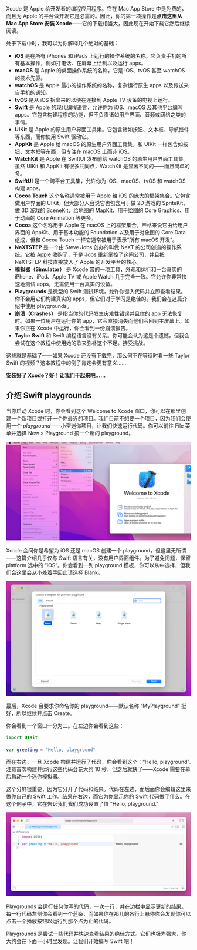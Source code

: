 Xcode 是 Apple 给开发者的编程应用程序。它在 Mac App Store 中是免费的，而且为 Apple 的平台做开发它是必需的。因此，你的第一项操作是**点击这里从 Mac App Store 安装 Xcode**——它的下载相当大，因此现在开始下载它然后继续阅读。

处于下载中时，我可以为你解释几个绝对的基础：

* **iOS** 是在所有 iPhones 和 iPads 上运行的操作系统的名称。它负责手机的所有基本操作，例如打电话、在屏幕上绘制以及运行 apps。
* **macOS** 是 Apple 的桌面操作系统的名称，它是 iOS、tvOS 甚至 watchOS 的技术先驱。
* **watchOS** 是 Apple 最小的操作系统的名称，复杂运行原生 apps 以及传送来自手机的通知。
* **tvOS** 是从 iOS 拆出来的以便在连接到 Apple TV 设备的电视上运行。
* **Swift** 是 Apple 的现代编程语言，允许你为 iOS、macOS 及其他平台编写 apps。它包含构建程序的功能，但不负责诸如用户界面、音频或网络之类的事情。
* **UIKit** 是 Apple 的原生用户界面工具集。它包含诸如按钮、文本框、导航控件等东西，而你使用 Swift 驱动它。
* **AppKit** 是 Apple 给 macOS 的原生用户界面工具集。和 UIKit 一样包含如按钮、文本框等东西，但专注在 macOS 上而非 iOS。
* **WatchKit** 是 Apple 在 SwiftUI 发布前给 watchOS 的原生用户界面工具集。虽然 UIKit 和 AppKit 有很多共同点，WatchKit 是显著不同的——而且简单的多。
* **SwiftUI** 是一个跨平台工具集，允许你为 iOS、macOS、tvOS 和 watchOS 构建 apps。
* **Cocoa Touch** 这个名称通常被用于 Apple 给 iOS 的庞大的框架集合。它包含做用户界面的 UIKit，但大部分人会说它也包含用于做 2D 游戏的 SpriteKit、做 3D 游戏的 SceneKit、给地图的 MapKit、用于绘图的 Core Graphics、用于动画的 Core Animation 等更多。
* **Cocoa** 这个名称用于 Apple 在 macOS 上的框架集合。严格来说它由给用户界面的 AppKit、用于基本功能的 Foundation 以及用于对象图的 Core Data 组成，但和 Cocoa Touch 一样它通常被用于表示“所有 macOS 开发”。
* **NeXTSTEP** 是一个由 Steve Jobs 创办的叫做 NeXT 的公司创造的操作系统。它被 Apple 收购了，于是 Jobs 重新掌控了这间公司，并且把 NeXTSTEP 科技直接放入了 Apple 的开发平台的核心。
* **模拟器（Simulator）** 是 Xcode 带的一项工具，外观和运行和一台真实的 iPhone、iPad、Apple TV 或 Apple Watch 几乎完全一致。它允许你非常快速地测试 apps，无需使用一台真实的设备。
* **Playgrounds** 是微型的 Swift 测试环境，允许你键入代码并立即查看结果。你不会用它们构建真实的 apps，但它们对于学习是绝佳的。我们会在这篇介绍中使用 playgrounds。
* **崩溃（Crashes）** 是指当你的代码发生灾难性错误并且你的 app 无法恢复时。如果一位用户在运行你的 app，它会直接消失而他们会回到主屏幕上。如果你正在 Xcode 中运行，你会看到一份崩溃报告。
* **Taylor Swift** 和 Swift 编程语言没有关系。你可能会认为这是个遗憾，但我会尝试在这个教程中使用她的歌来弥补这个不足。接受挑战。


这些就是基础了——如果 Xcode 还没有下载完，那么何不在等待时看一些 Taylor Swift 的视频？这本教程中的例子肯定会更有意义……

**安装好了 Xcode？好！让我们干起来吧……**

## 介绍 Swift playgrounds
当你启动 Xcode 时，你会看到这个 Welcome to Xcode 窗口，你可以在那里创建一个新项目或打开一个你最近的项目。我们目前不想要一个项目，因为我们会使用一个 *playground*——小型迷你项目，让我们快速运行代码。你可以前往 File 菜单并选择 New > Playground 搞一个新的 playground。

![Pasted image 20240122083111.png](./attachments/Pasted%20image%2020240122083111.png)


Xcode 会问你是希望为 iOS 还是 macOS 创建一个 playground，但这里无所谓——这篇介绍几乎仅与 Swift 语言有关，没有用户界面组件。为了避免问题，保留 platform 选中的 “iOS”。你会看到一列 playground 模板，你可以从中选择，但我们会这里会从小处着手因此请选择 Blank。

![Pasted image 20240122083545.png](./attachments/Pasted%20image%2020240122083545.png)


最后，Xcode 会要求你命名你的 playground——默认名称 “MyPlayground” 挺好，所以继续并点击 Create。

你会看到一个窗口一分为二。在左边你会看到这些：

```swift
import UIKit

var greeting = "Hello, playground"
```

而在右边，一旦 Xcode 构建并运行了代码，你会看到这个：“Hello, playground". 注意首次构建并运行这些代码会花大约 10 秒，但之后就快了——Xcode 需要在幕后启动一个迷你模拟器。

这个分屏很重要，因为它分开了代码和结果。代码在左边，而后面你会编辑这里来做你自己的 Swift 工作。结果在右边，而它为你显示你的 Swift 代码做了什么。在这个例子中，它在告诉我们我们成功设置了值 ”Hello, playground."

![Pasted image 20240122084211.png](./attachments/Pasted%20image%2020240122084211.png)


Playgrounds 会运行任何你写的代码，一次一行，并在边栏中显示更新的结果。每一行代码左侧你会看到一个蓝条，而如果你在那儿的各行上悬停你会发现你可以点击一个播放按钮以运行到那个点为止的代码。

Playgrounds 是尝试一些代码并快速查看结果的绝佳方式。它们也极为强大，你大约会在下面一小时里发现。让我们开始编写 Swift 吧！
